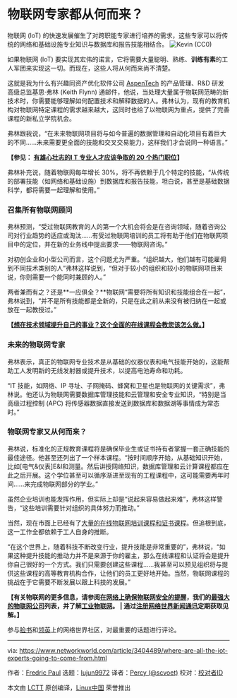 [#]: collector: (lujun9972)
[#]: translator: (scvoet)
[#]: reviewer: ( )
[#]: publisher: ( )
[#]: url: ( )
[#]: subject: (Where are all the IoT experts going to come from?)
[#]: via: (https://www.networkworld.com/article/3404489/where-are-all-the-iot-experts-going-to-come-from.html)
[#]: author: (Fredric Paul https://www.networkworld.com/author/Fredric-Paul/)

物联网专家都从何而来？
======
物联网 (IoT) 的快速发展催生了对跨职能专家进行培养的需求，这些专家可以将传统的网络和基础设施专业知识与数据库和报告技能相结合。
![Kevin \(CC0\)][1]

如果物联网 (IoT) 要实现其宏伟的诺言，它将需要大量聪明、熟练、**训练有素**的工人军团来实现这一切。而现在，这些人将从何而来尚不清楚。

这就是我为什么有兴趣同资产优化软件公司 [AspenTech][2] 的产品管理、R&amp;D 研发高级总监基思·弗林 (Keith Flynn) 通邮件，他说，当处理大量属于物联网范畴的新技术时，你需要能够理解如何配置技术和解释数据的人。弗林认为，现有的教育机构对物联网特定课程的需求越来越大，这同时也给了以物联网为重点，提供了完善课程的新私立学院机会。

弗林跟我说，“在未来物联网项目将与如今普遍的数据管理和自动化项目有着巨大的不同......未来需要更全面的技能和交叉交易能力，这样我们才会说同一种语言。”

**【参见： [有雄心壮志的I T 专业人才应该争取的 20 个热门职位][3]】**

弗林补充说，随着物联网每年增长 30%，将不再依赖于几个特定的技能，“从传统的部署技能（如网络和基础设施）到数据库和报告技能，坦白说，甚至是基础数据科学，都将需要一起理解和使用。”

### 召集所有物联网顾问

弗林预测，“受过物联网教育的人的第一个大机会将会是在咨询领域，随着咨询公司对行业趋势的适应或淘汰......有受过物联网培训的员工将有助于他们在物联网项目中的定位，并在新的业务线中提出要求——物联网咨询。”

对初创企业和小型公司而言，这个问题尤为严重。“组织越大，他们越有可能雇佣到不同技术类别的人”弗林这样说到，“但对于较小的组织和较小的物联网项目来说，你则需要一个能同时兼顾的人。”

两者兼而有之？还是**一应俱全？**物联网“需要将所有知识和技能组合在一起”，弗林说到，“并不是所有技能都是全新的，只是在此之前从来没有被归纳在一起或放在一起教授过。”

**【[想在技术领域提升自己的事业？这个全面的在线课程会教您该怎么做。][4]】**

### 未来的物联网专家

弗林表示，真正的物联网专业技术是从基础的仪器仪表和电气技能开始的，这能帮助工人发明新的无线发射器或提升技术，以提高电池寿命和功耗。

“IT 技能，如网络、IP 寻址、子网掩码、蜂窝和卫星也是物联网的关键需求”，弗林说。他还认为物联网需要数据库管理技能和云管理和安全专业知识，“特别是当高级过程控制 (APC) 将传感器数据直接发送到数据库和数据湖等事情成为常态时。”

### 物联网专家又从何而来？

弗林说，标准化的正规教育课程将是确保毕业生或证书持有者掌握一套正确技能的最佳途径。他甚至还列出了一个样本课程。“按时间顺序开始，从基础知识开始，比如[电气&amp;仪表]E&amp;I和测量。然后讲授网络知识，数据库管理和云计算课程都应在此之后开展。这个学位甚至可以循序渐进至现有的工程课程中，这可能需要两年时间......来完成物联网部分的学业。”

虽然企业培训也能发挥作用，但实际上却是“说起来容易做起来难”，弗林这样警告，“这些培训需要针对组织的具体努力而推动。”

当然，现在市面上已经有了[大量的在线物联网培训课程和证书课程][5]。但追根到底，这一工作全都依赖于工人自身的推断。

“在这个世界上，随着科技不断改变行业，提升技能是非常重要的”，弗林说，“如果这种提升技能的推动力并不是来源于你的雇主，那么在线课程和认证将会是提升你自己很好的一个方式。我们只需要创建这些课程......我甚至可以预见组织将与提供这些课程的高等教育机构合作，让他们的员工更好地开始。当然，物联网课程的挑战在于它需要不断发展以跟上科技的发展。”

**【有关物联网的更多信息，请参阅[在网络上确保物联网安全的提醒][6]，我们的[最强大的物联网公司][7]列表，并了解[工业物联网][8]。 | 通过[注册网络世界新闻通讯][9]定期获取见解。】** 

参与[脸书][10]和[领英][11]上的网络世界社区，对最重要的话题进行评论。 

--------------------------------------------------------------------------------

via: https://www.networkworld.com/article/3404489/where-are-all-the-iot-experts-going-to-come-from.html

作者：[Fredric Paul][a]
选题：[lujun9972][b]
译者：[Percy (@scvoet)](https://github.com/scvoet)
校对：[校对者ID](https://github.com/校对者ID)

本文由 [LCTT](https://github.com/LCTT/TranslateProject) 原创编译，[Linux中国](https://linux.cn/) 荣誉推出

[a]: https://www.networkworld.com/author/Fredric-Paul/
[b]: https://github.com/lujun9972
[1]: https://images.idgesg.net/images/article/2018/07/programmer_certification-skills_code_devops_glasses_student_by-kevin-unsplash-100764315-large.jpg
[2]: https://www.aspentech.com/
[3]: https://www.networkworld.com/article/3276025/careers/20-hot-jobs-ambitious-it-pros-should-shoot-for.html
[4]: https://pluralsight.pxf.io/c/321564/424552/7490?u=https%3A%2F%2Fwww.pluralsight.com%2Fpaths%2Fupgrading-your-technology-career
[5]: https://www.google.com/search?client=firefox-b-1-d&q=iot+training
[6]: https://www.networkworld.com/article/3254185/internet-of-things/tips-for-securing-iot-on-your-network.html#nww-fsb
[7]: https://www.networkworld.com/article/2287045/internet-of-things/wireless-153629-10-most-powerful-internet-of-things-companies.html#nww-fsb
[8]: https://www.networkworld.com/article/3243928/internet-of-things/what-is-the-industrial-iot-and-why-the-stakes-are-so-high.html#nww-fsb
[9]: https://www.networkworld.com/newsletters/signup.html#nww-fsb
[10]: https://www.facebook.com/NetworkWorld/
[11]: https://www.linkedin.com/company/network-world
